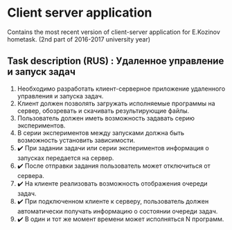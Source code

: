 # Client server application
Contains the most recent version of client-server application for E.Kozinov hometask. (2nd part of 2016-2017 university year)

## Task description (RUS) : Удаленное управление и запуск задач
1. Необходимо разработать клиент-серверное приложение удаленного управления и запуска задач. 
2. Клиент должен позволять загружать исполняемые программы на сервер, обозревать и скачивать результирующие файлы. 
3. Пользователь должен иметь возможность задавать серию экспериментов. 
4. В серии экспериментов между запусками должна быть возможность установить зависимости. 
5. :heavy_check_mark: При задании задачи или серии экспериментов информация о запусках передается на сервер. 
6. :heavy_check_mark: После отправки задания пользователь может отключиться от сервера. 
7. :heavy_check_mark: На клиенте реализовать возможность отображения очереди задач. 
8. :heavy_check_mark: При подключенном клиенте к серверу, пользователь должен автоматически получать информацию о состоянии очереди задач. 
9. :heavy_check_mark: В один и тот же момент времени может исполняться N программ. 

